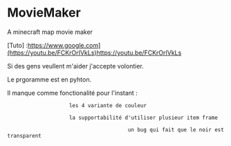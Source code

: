 # MovieMaker
A minecraft map movie maker

[Tuto] :https://www.google.com](https://youtu.be/FCKrOrIVkLs)https://youtu.be/FCKrOrIVkLs

Si des gens veullent m'aider j'accepte volontier.

Le prgoramme est en pyhton.

Il manque comme fonctionalité pour l'instant :  

						les 4 variante de couleur

						la supportabilité d'utiliser plusieur item frame
	
                                           un bug qui fait que le noir est transparent
                                                
